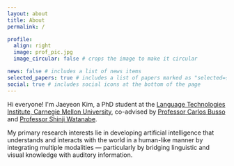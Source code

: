 ```yaml
---
layout: about
title: About
permalink: /

profile:
  align: right
  image: prof_pic.jpg
  image_circular: false # crops the image to make it circular

news: false # includes a list of news items
selected_papers: true # includes a list of papers marked as "selected={true}"
social: true # includes social icons at the bottom of the page
---
```

Hi everyone! I'm Jaeyeon Kim, a PhD student at the [Language Technologies Institute, Carnegie Mellon University](https://www.lti.cs.cmu.edu/), co-advised by [Professor Carlos Busso](https://carlosbusso.com/) and [Professor Shinji Watanabe](https://sites.google.com/view/shinjiwatanabe). 

My primary research interests lie in developing artificial intelligence that understands and interacts with the world in a human-like manner by integrating multiple modalities — particularly by bridging linguistic and visual knowledge with auditory information.